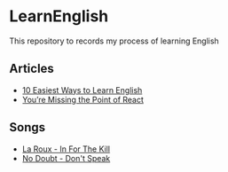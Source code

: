 # LearnEnglish
This repository to records my process of learning English

## Articles
* [10 Easiest Ways to Learn English](https://medium.com/@24x7hwh/10-easiest-ways-to-learn-english-26c85b963461)
* [You’re Missing the Point of React](https://medium.com/@dan_abramov/youre-missing-the-point-of-react-a20e34a51e1a)

## Songs
* [La Roux - In For The Kill](https://vk.com/music_research?w=wall-159941990_560)
* [No Doubt - Don't Speak](https://youtu.be/TR3Vdo5etCQ)
